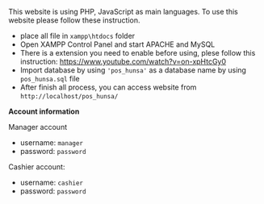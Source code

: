
This website is using PHP, JavaScript as main languages.
To use this website please follow these instruction.

- place all file in ```xampp\htdocs``` folder
- Open XAMPP Control Panel and start APACHE and MySQL
- There is a extension you need to enable before using, plese follow this instruction: https://www.youtube.com/watch?v=on-xpHtcGy0
- Import database by using ```'pos_hunsa'``` as a database name by using ```pos_hunsa.sql``` file
- After finish all process, you can access website from ```http://localhost/pos_hunsa/```

**Account information**

Manager account
- username: ```manager```
- password: ```password```

Cashier account:
- username: ```cashier```
- password: ```password```